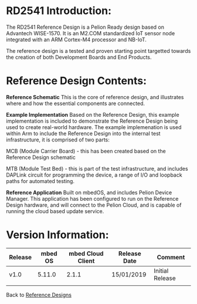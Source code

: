 # RD2541 Introduction:

The RD2541 Reference Design is a Pelion Ready design based on Advantech WISE-1570. It is an M2.COM standardized IoT sensor node integrated with an ARM Cortex-M4 processor and NB-IoT.

The reference design is a tested and proven starting point targetted towards the creation of both Development Boards and End Products.


# Reference Design Contents:
**Reference Schematic**
This is the core of reference design, and illustrates where and how the essential components are connected.

**Example Implementation**
Based on the Reference Design, this example implementation is included to demonstrate the Reference Design being used to create real-world hardware. The example implemenation is used within Arm to include the Reference Design into the internal test infrastructure, it is comprised of two parts:

MCB (Module Carrier Board) - this has been created based on the Reference Design schematic

MTB (Module Test Bed) - this is part of the test infrastructure, and includes DAPLink circuit for programming the device, a range of I/O and loopback paths for automated testing.

**Reference Application**
Built on mbedOS, and includes Pelion Device Manager. This application has been configured to run on the Reference Design hardware, and will connect to the Pelion Cloud, and is capable of running the cloud based update service.

# Version Information:

| Release | mbed OS | mbed Cloud Client | Release Date | Comment |
| --- | --- | --- | --- | --- |
|v1.0 | 5.11.0	| 2.1.1	| 15/01/2019 | Initial Release
| |  |  |   |

Back to [Reference Designs](https://github.com/ARMmbed/reference-designs)
